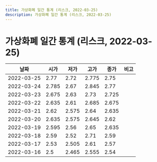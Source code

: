 ```yaml
---
title: 가상화폐 일간 통계 (리스크, 2022-03-25)
description: 가상화폐 일간 통계 (리스크, 2022-03-25)
---
```


가상화폐 일간 통계 (리스크, 2022-03-25)
===

|날짜|시가|저가|고가|종가|비고|
|--|--|--|--|--|--|
|2022-03-25|2.77|2.72|2.775|2.75|    |
|2022-03-24|2.785|2.67|2.845|2.77|    |
|2022-03-23|2.675|2.63|2.73|2.725|    |
|2022-03-22|2.635|2.61|2.685|2.675|    |
|2022-03-21|2.62|2.575|2.64|2.635|    |
|2022-03-20|2.635|2.575|2.645|2.62|    |
|2022-03-19|2.595|2.56|2.65|2.635|    |
|2022-03-18|2.59|2.52|2.71|2.59|    |
|2022-03-17|2.53|2.505|2.61|2.57|    |
|2022-03-16|2.5|2.465|2.555|2.54|    |

